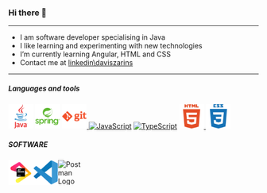 ### Hi there 👋
---
- I am software developer specialising in Java
- I like learning and experimenting with new technologies
- I’m currently learning Angular, HTML and CSS
- Contact me at [linkedin\daviszarins](https://www.linkedin.com/in/daviszarins/)
---

##### Languages and tools

<p align="left"> 
  <a href="https://www.oracle.com/java/"><img src="https://github.com/devicons/devicon/blob/master/icons/java/java-original-wordmark.svg" width="50" height="50" alt="Java" /></a>
  <a href="https://docs.spring.io/spring-framework/docs/current/reference/html/"><img src="https://github.com/devicons/devicon/blob/master/icons/spring/spring-original-wordmark.svg" width="50" height="50" alt="Spring" /></a>
  <a href="https://git-scm.com/"><img src="https://github.com/devicons/devicon/blob/master/icons/git/git-plain-wordmark.svg" width="50" height="50" alt="Git" /> </a> 
  <a href="https://developer.mozilla.org/en-US/docs/Web/JavaScript"><img src="https://raw.githubusercontent.com/danielcranney/readme-generator/main/public/icons/skills/javascript-colored.svg" width="50" height="50" alt="JavaScript" /></a> 
  <a href="https://www.typescriptlang.org/"><img src="https://raw.githubusercontent.com/danielcranney/readme-generator/main/public/icons/skills/typescript-colored.svg" width="50" height="50" alt="TypeScript" /></a> 
  <a href="https://developer.mozilla.org/en-US/docs/Glossary/HTML5"> <img src="https://github.com/devicons/devicon/blob/master/icons/html5/html5-plain-wordmark.svg" width="50" height="50" alt="HTML5" /> </a> 
  <a href="https://developer.mozilla.org/en-US/docs/Web/CSS"><img src="https://github.com/devicons/devicon/blob/master/icons/css3/css3-plain-wordmark.svg" width="50" height="50" alt="CSS Logo" /> </a> 
    </p>
  
  ##### SOFTWARE

<img align="left" src="https://raw.githubusercontent.com/devicons/devicon/master/icons/jetbrains/jetbrains-original.svg" alt="JetBrains Logo" width="50" height="50"/> <img align="left" src="https://raw.githubusercontent.com/devicons/devicon/master/icons/vscode/vscode-original.svg" alt="VSCode Logo" width="50" height="50"/>
<img align="left" src="https://www.svgrepo.com/show/354202/postman-icon.svg" alt="Postman Logo" width="50" height="50"/> <br/>
